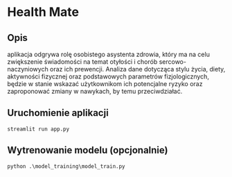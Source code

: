 # Health Mate

## Opis 
aplikacja odgrywa rolę osobistego asystenta zdrowia, który ma na celu zwiększenie świadomości na temat otyłości i chorób sercowo-naczyniowych oraz ich prewencji.
Analiza dane dotycząca stylu życia, diety, aktywności fizycznej oraz podstawowych parametrów fizjologicznych, będzie w stanie wskazać użytkownikom ich potencjalne ryzyko oraz zaproponować zmiany w nawykach, by temu przeciwdziałać.

## Uruchomienie aplikacji
`streamlit run app.py`

## Wytrenowanie modelu (opcjonalnie)
`python .\model_training\model_train.py`